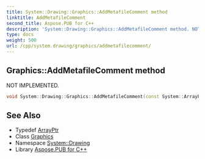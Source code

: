 ```yaml
---
title: System::Drawing::Graphics::AddMetafileComment method
linktitle: AddMetafileComment
second_title: Aspose.PUB for C++
description: 'System::Drawing::Graphics::AddMetafileComment method. NOT IMPLEMENTED in C++.'
type: docs
weight: 500
url: /cpp/system.drawing/graphics/addmetafilecomment/
---
```

## Graphics::AddMetafileComment method


NOT IMPLEMENTED.

```cpp
void System::Drawing::Graphics::AddMetafileComment(const System::ArrayPtr<uint8_t> &data)
```


## See Also

* Typedef [ArrayPtr](../../../system/arrayptr/)
* Class [Graphics](../)
* Namespace [System::Drawing](../../)
* Library [Aspose.PUB for C++](../../../)
